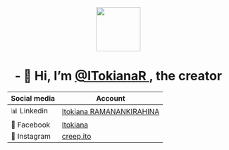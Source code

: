 <div id="header" align="center">
  <img src="https://media.giphy.com/media/J3MPB75dHsHQ1ZSFnK/giphy.gif" width="100"/>
</div>

<h1 align="center"> - 👋 Hi, I’m <a href="https://github.com/ITokianaR"> @ITokianaR </a>, the creator </h1>
<table align="center">
  <thead>
    <tr>
      <th> Social media </th>
      <th> Account </th>
    </tr>
  </thead>
  <tbody>
    <tr>
      <td> 📊 Linkedin</td>
      <td> <a href="https://www.linkedin.com/in/itokiana-ramanankirahina-07b821249/"> Itokiana RAMANANKIRAHINA </a> </td>
    </tr>
    <tr>
      <td> 👤 Facebook</td>
      <td> <a href="https://web.facebook.com/yeitokiana/"> Itokiana </a> </td>
    </tr>
    <tr>
      <td> 📲 Instagram</td>
      <td> <a href="https://www.instagram.com/creep.ito/"> creep.ito </a> </td>
    </tr>
  </tbody>
</table> 

<!---
ITokianaR/ITokianaR is a ✨ special ✨ repository because its `README.md` (this file) appears on your GitHub profile.
You can click the Preview link to take a look at your changes.
--->
